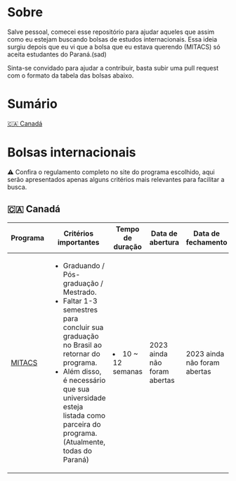 # Sobre
Salve pessoal, comecei esse repositório para ajudar aqueles que assim como eu estejam buscando bolsas de estudos internacionais. 
Essa ideia surgiu depois que eu vi que a bolsa que eu estava querendo (MITACS) só aceita estudantes do Paraná.(sad)

Sinta-se convidado para ajudar a contribuir, basta subir uma pull request com o formato da tabela das bolsas abaixo. 

# Sumário
<a href="#-canadá"> 🇨🇦 Canadá  </a>

# Bolsas internacionais
⚠️ Confira o regulamento completo no site do programa escolhido, aqui serão apresentados apenas alguns critérios mais relevantes para facilitar a busca.
## 🇨🇦 Canadá 
<table role="table">
<thead>
<tr>
<th>Programa</th>
<th>Critérios importantes</th>
<th>Tempo de duração</th>
<th>Data de abertura</th>
<th>Data de fechamento</th>
<th>Cursos elegíveis</th>
</tr>
</thead>
<tbody>
<tr>
<td><a href="https://globalink.mitacs.ca/#/student/application/welcome" target="_BLANK"> MITACS</a></td>
<td>
<ul>
<li>Graduando / Pós-graduação / Mestrado. </l1>
<li>Faltar 1-3 semestres para concluir sua graduação no Brasil ao retornar do programa. </l1>
<li>Além disso, é necessário que sua universidade esteja listada como parceira do programa. (Atualmente, todas do Paraná)</li>

</ul> </td>
<td><li>10 ~ 12 semanas</td>
<td>2023 ainda não foram abertas</td>
<td>2023 ainda não foram abertas</td>
<td>Todas as áreas</td>
</tr>
</thead>
</table>
